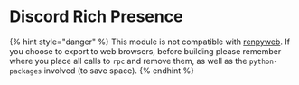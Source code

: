 # Discord Rich Presence

{% hint style="danger" %}
This module is not compatible with [renpyweb](renpyweb.md). If you choose to export to web browsers, before building please remember where you place all calls to `rpc` and remove them, as well as the `python-packages` involved (to save space).
{% endhint %}

